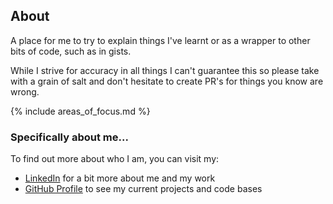 ## About

A place for me to try to explain things I've learnt or as a wrapper to other bits of code, such as in gists.

While I strive for accuracy in all things I can't guarantee this so please take with a grain of salt and don't hesitate to create PR's for things you know are wrong.

{% include areas_of_focus.md %}

### Specifically about me...

To find out more about who I am, you can visit my:

* [LinkedIn](https://www.linkedin.com/in/jamismarch/) for a bit more about me and my work
* [GitHub Profile](https://github.com/marjamis/) to see my current projects and code bases
